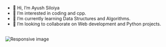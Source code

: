 - 👋 Hi, I’m Ayush Siloiya
- 👀 I’m interested in coding and cpp.
- 🌱 I’m currently learning Data Structures and Algorithms.
- 💞️ I’m looking to collaborate on Web development and Python projects.
<br><br>
<img src="" class="img-fluid" alt="Responsive image">
